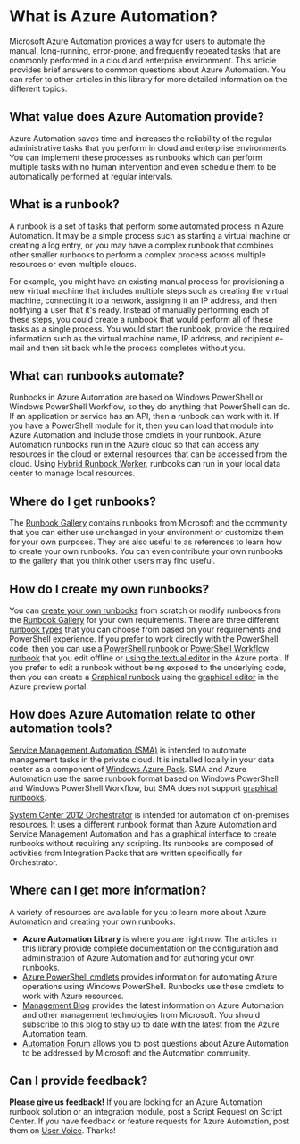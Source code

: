 <properties
	pageTitle="What is Azure Automation"
	description="Learn what value Azure Automation provides and get answers to common questions so that you can get started in creating and using runbooks."
	services="automation"
	documentationCenter=""
	authors="bwren"
	manager="stevenka"
	editor=""/>

<tags
	ms.service="automation"
	ms.workload="tbd"
	ms.tgt_pltfrm="na"
	ms.devlang="na"
	ms.topic="article" 
	ms.date="09/17/2015"
	ms.author="bwren"/>

# What is Azure Automation?

Microsoft Azure Automation provides a way for users to automate the manual, long-running, error-prone, and frequently repeated tasks that are commonly performed in a cloud and enterprise environment.  This article provides brief answers to common questions about Azure Automation.  You can refer to other articles in this library for more detailed information on the different topics.

## What value does Azure Automation provide?

Azure Automation saves time and increases the reliability of the regular administrative tasks that you perform in cloud and enterprise environments.  You can implement these processes as runbooks which can perform multiple tasks with no human intervention and even schedule them to be automatically performed at regular intervals.   

## What is a runbook?

A runbook is a set of tasks that perform some automated process in Azure Automation.  It may be a simple process such as starting a virtual machine or creating a log entry, or you may have a complex runbook that combines other smaller runbooks to perform a complex process across multiple resources or even multiple clouds. 

For example, you might have an existing manual process for provisioning a new virtual machine that includes multiple steps such as creating the virtual machine, connecting it to a network, assigning it an IP address, and then notifying a user that it's ready.  Instead of manually performing each of these steps, you could create a runbook that would perform all of these tasks as a single process.  You would start the runbook, provide the required information such as the virtual machine name, IP address, and recipient e-mail and then sit back while the process completes without you. 


## What can runbooks automate?

Runbooks in Azure Automation are based on Windows PowerShell or Windows PowerShell Workflow, so they do anything that PowerShell can do.  If an application or service has an API, then a runbook can work with it.  If you have a PowerShell module for it, then you can load that module into Azure Automation and include those cmdlets in your runbook.  Azure Automation runbooks run in the Azure cloud so that can access any resources in the cloud or external resources that can be accessed from the cloud.  Using [Hybrid Runbook Worker](automation-hybrid-runbook-worker.md), runbooks can run in your local data center to manage local resources.


## Where do I get runbooks?

The [Runbook Gallery](http://msdn.microsoft.com/library/azure/dn781422.aspx) contains runbooks from Microsoft and the community that you can either use unchanged in your environment or customize them for your own purposes.  They are also useful to as references to learn how to create your own runbooks. You can even contribute your own runbooks to the gallery that you think other users may find useful.


## How do I create my own runbooks?

You can [create your own runbooks](http://msdn.microsoft.com/library/azure/dn643637.aspx) from scratch or modify runbooks from the [Runbook Gallery](http://msdn.microsoft.com/library/azure/dn781422.aspx) for your own requirements.  There are three different [runbook types](automation-runbook-types.md) that you can choose from based on your requirements and PowerShell experience.  If you prefer to work directly with the PowerShell code, then you can use a [PowerShell runbook](automation-runbook-types.md#powershell-runbooks) or [PowerShell Workflow runbook](automation-runbook-types.md#powershell-workflow-runbooks) that you edit offline or [using the textual editor](http://msdn.microsoft.com/library/azure/dn879137.aspx) in the Azure portal.  If you prefer to edit a runbook without being exposed to the underlying code, then you can create a [Graphical runbook](automation-runbook-types.md#graphical-runbooks) using the [graphical editor](automation-graphical-authoring-intro.md)  in the Azure preview portal.


## How does Azure Automation relate to other automation tools?

[Service Management Automation (SMA)](http://technet.microsoft.com/library/dn469260.aspx) is intended to automate management tasks in the private cloud.  It is installed locally in your data center as a component of [Windows Azure Pack](http://www.microsoft.com/server-cloud/products/windows-azure-pack/default.aspx). SMA and Azure Automation use the same runbook format based on Windows PowerShell and Windows PowerShell Workflow, but SMA does not support [graphical runbooks](automation-graphical-authoring-intro.md). 

[System Center 2012 Orchestrator](http://technet.microsoft.com/library/hh237242.aspx) is intended for automation of on-premises resources. It uses a different runbook format than Azure Automation and Service Management Automation and has a graphical interface to create runbooks without requiring any scripting. Its runbooks are composed of activities from Integration Packs that are written specifically for Orchestrator. 

## Where can I get more information?

A variety of resources are available for you to learn more about Azure Automation and creating your own runbooks.

- **Azure Automation Library** is where you are right now.  The articles in this library provide complete documentation on the configuration and administration of Azure Automation and for authoring your own runbooks.
- [Azure PowerShell cmdlets](http://msdn.microsoft.com/library/jj156055.aspx) provides information for automating Azure operations using Windows PowerShell.  Runbooks use these cmdlets to work with Azure resources.
- [Management Blog](http://azure.microsoft.com/blog/topics/management) provides the latest information on Azure Automation and other management technologies from Microsoft.  You should subscribe to this blog to stay up to date with the latest from the Azure Automation team.
- [Automation Forum](http://go.microsoft.com/fwlink/p/?LinkId=390561) allows you to post questions about Azure Automation to be addressed by Microsoft and the Automation community.

## Can I provide feedback?

**Please give us feedback!**  If you are looking for an Azure Automation runbook solution or an integration module, post a Script Request on Script Center. If you have feedback or feature requests for Azure Automation, post them on [User Voice](http://feedback.windowsazure.com/forums/34192--general-feedback). Thanks!
